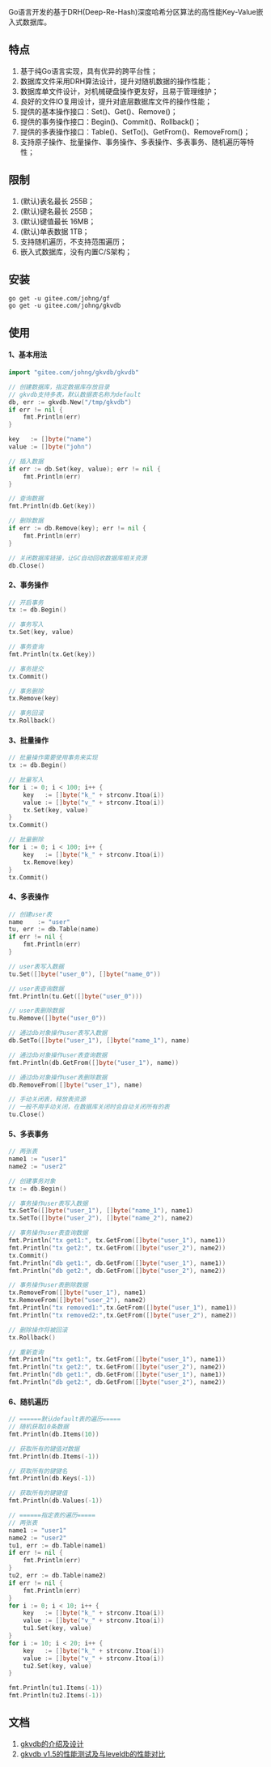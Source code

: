 Go语言开发的基于DRH(Deep-Re-Hash)深度哈希分区算法的高性能Key-Value嵌入式数据库。

## 特点
1. 基于纯Go语言实现，具有优异的跨平台性；
1. 数据库文件采用DRH算法设计，提升对随机数据的操作性能；
1. 数据库单文件设计，对机械硬盘操作更友好，且易于管理维护；
1. 良好的文件IO复用设计，提升对底层数据库文件的操作性能；
1. 提供的基本操作接口：Set()、Get()、Remove()；
1. 提供的事务操作接口：Begin()、Commit()、Rollback()；
1. 提供的多表操作接口：Table()、SetTo()、GetFrom()、RemoveFrom()；
1. 支持原子操作、批量操作、事务操作、多表操作、多表事务、随机遍历等特性；


## 限制
1. (默认)表名最长 255B；
1. (默认)键名最长 255B；
1. (默认)键值最长 16MB；
1. (默认)单表数据 1TB；
1. 支持随机遍历，不支持范围遍历；
1. 嵌入式数据库，没有内置C/S架构；


## 安装
```
go get -u gitee.com/johng/gf
go get -u gitee.com/johng/gkvdb
````


## 使用
#### 1、基本用法
```go
import "gitee.com/johng/gkvdb/gkvdb"

// 创建数据库，指定数据库存放目录
// gkvdb支持多表，默认数据表名称为default
db, err := gkvdb.New("/tmp/gkvdb")
if err != nil {
    fmt.Println(err)
}

key   := []byte("name")
value := []byte("john")

// 插入数据
if err := db.Set(key, value); err != nil {
    fmt.Println(err)
}

// 查询数据
fmt.Println(db.Get(key))

// 删除数据
if err := db.Remove(key); err != nil {
    fmt.Println(err)
}

// 关闭数据库链接，让GC自动回收数据库相关资源
db.Close()
```


#### 2、事务操作
```go
// 开启事务
tx := db.Begin()

// 事务写入
tx.Set(key, value)

// 事务查询
fmt.Println(tx.Get(key))

// 事务提交
tx.Commit()

// 事务删除
tx.Remove(key)

// 事务回滚
tx.Rollback()

```

#### 3、批量操作
```go
// 批量操作需要使用事务来实现
tx := db.Begin()

// 批量写入
for i := 0; i < 100; i++ {
    key   := []byte("k_" + strconv.Itoa(i))
    value := []byte("v_" + strconv.Itoa(i))
    tx.Set(key, value)
}
tx.Commit()

// 批量删除
for i := 0; i < 100; i++ {
    key   := []byte("k_" + strconv.Itoa(i))
    tx.Remove(key)
}
tx.Commit()
```

#### 4、多表操作
```go
// 创建user表
name    := "user"
tu, err := db.Table(name)
if err != nil {
    fmt.Println(err)
}

// user表写入数据
tu.Set([]byte("user_0"), []byte("name_0"))

// user表查询数据
fmt.Println(tu.Get([]byte("user_0")))

// user表删除数据
tu.Remove([]byte("user_0"))

// 通过db对象操作user表写入数据
db.SetTo([]byte("user_1"), []byte("name_1"), name)

// 通过db对象操作user表查询数据
fmt.Println(db.GetFrom([]byte("user_1"), name))

// 通过db对象操作user表删除数据
db.RemoveFrom([]byte("user_1"), name)

// 手动关闭表，释放表资源
// 一般不用手动关闭，在数据库关闭时会自动关闭所有的表
tu.Close()
```


#### 5、多表事务
```go
// 两张表
name1 := "user1"
name2 := "user2"

// 创建事务对象
tx := db.Begin()

// 事务操作user表写入数据
tx.SetTo([]byte("user_1"), []byte("name_1"), name1)
tx.SetTo([]byte("user_2"), []byte("name_2"), name2)

// 事务操作user表查询数据
fmt.Println("tx get1:", tx.GetFrom([]byte("user_1"), name1))
fmt.Println("tx get2:", tx.GetFrom([]byte("user_2"), name2))
tx.Commit()
fmt.Println("db get1:", db.GetFrom([]byte("user_1"), name1))
fmt.Println("db get2:", db.GetFrom([]byte("user_2"), name2))

// 事务操作user表删除数据
tx.RemoveFrom([]byte("user_1"), name1)
tx.RemoveFrom([]byte("user_2"), name2)
fmt.Println("tx removed1:",tx.GetFrom([]byte("user_1"), name1))
fmt.Println("tx removed2:",tx.GetFrom([]byte("user_2"), name2))

// 删除操作将被回滚
tx.Rollback()

// 重新查询
fmt.Println("tx get1:", tx.GetFrom([]byte("user_1"), name1))
fmt.Println("tx get2:", tx.GetFrom([]byte("user_2"), name2))
fmt.Println("db get1:", db.GetFrom([]byte("user_1"), name1))
fmt.Println("db get2:", db.GetFrom([]byte("user_2"), name2))
```


#### 6、随机遍历
```go
// ======默认default表的遍历=====
// 随机获取10条数据
fmt.Println(db.Items(10))

// 获取所有的键值对数据
fmt.Println(db.Items(-1))

// 获取所有的键键名
fmt.Println(db.Keys(-1))

// 获取所有的键键值
fmt.Println(db.Values(-1))

// ======指定表的遍历=====
// 两张表
name1 := "user1"
name2 := "user2"
tu1, err := db.Table(name1)
if err != nil {
    fmt.Println(err)
}
tu2, err := db.Table(name2)
if err != nil {
    fmt.Println(err)
}
for i := 0; i < 10; i++ {
    key   := []byte("k_" + strconv.Itoa(i))
    value := []byte("v_" + strconv.Itoa(i))
    tu1.Set(key, value)
}
for i := 10; i < 20; i++ {
    key   := []byte("k_" + strconv.Itoa(i))
    value := []byte("v_" + strconv.Itoa(i))
    tu2.Set(key, value)
}

fmt.Println(tu1.Items(-1))
fmt.Println(tu2.Items(-1))
```

## 文档
1. [gkvdb的介绍及设计](http://johng.cn/gkvdb-brief/)
1. [gkvdb v1.5的性能测试及与leveldb的性能对比](http://johng.cn/gkvdb-performance-test-1-5/)




